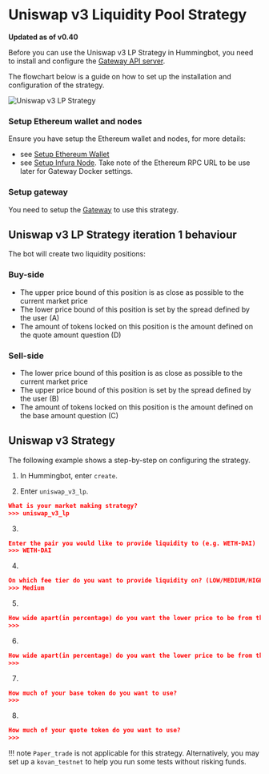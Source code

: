 # Uniswap v3 Liquidity Pool Strategy

**Updated as of v0.40**

Before you can use the Uniswap v3 LP Strategy in Hummingbot, you need to install and configure the [Gateway API server](/gateway/installation).

The flowchart below is a guide on how to set up the installation and configuration of the strategy.

![Uniswap v3 LP Strategy](/assets/img/uniswapv3-strat-diagram.jpg)

### Setup Ethereum wallet and nodes

Ensure you have setup the Ethereum wallet and nodes, for more details:

- see [Setup Ethereum Wallet](https://docs.hummingbot.io/operation/connect-exchange/#setup-ethereum-wallet)
- see [Setup Infura Node](https://docs.hummingbot.io/operation/connect-exchange/#option-1-infura). Take note of the Ethereum RPC URL to be use later for Gateway Docker settings.

### Setup gateway

You need to setup the [Gateway](/gateway/installation) to use this strategy.

## Uniswap v3 LP Strategy iteration 1 behaviour

The bot will create two liquidity positions:

### Buy-side

- The upper price bound of this position is as close as possible to the current market price
- The lower price bound of this position is set by the spread defined by the user (A)
- The amount of tokens locked on this position is the amount defined on the quote amount question (D)

### Sell-side

- The lower price bound of this position is as close as possible to the current market price
- The upper price bound of this position is set by the spread defined by the user (B)
- The amount of tokens locked on this position is the amount defined on the base amount question (C)

## Uniswap v3 Strategy

The following example shows a step-by-step on configuring the strategy.

1. In Hummingbot, enter `create`.

2. Enter `uniswap_v3_lp`.
```json
What is your market making strategy?
>>> uniswap_v3_lp
```

3. 
```json
Enter the pair you would like to provide liquidity to (e.g. WETH-DAI)
>>> WETH-DAI
```

4. 
```json
On which fee tier do you want to provide liquidity on? (LOW/MEDIUM/HIGH)
>>> Medium
```

5. 
```json
How wide apart(in percentage) do you want the lower price to be from the upper price for buy position? (Enter 1 to indicate 1%)
>>>
```

6. 
```json
How wide apart(in percentage) do you want the lower price to be from the upper price for sell position? (Enter 1 to indicate 1%)
>>>
```

7. 
```json
How much of your base token do you want to use?
>>>
```

8. 
```json
How much of your quote token do you want to use?
>>>
```

!!! note
    `Paper_trade` is not applicable for this strategy. Alternatively, you may set up a `kovan_testnet` to help you run some tests without risking funds.
